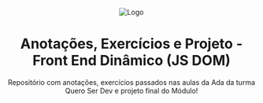 <div align="center">

![Logo](https://lms-ada-assets.s3.sa-east-1.amazonaws.com/logo_text.svg)


# Anotações, Exercícios e Projeto - Front End Dinâmico (JS DOM)

Repositório com anotações, exercícios passados nas aulas da Ada da turma Quero Ser Dev e projeto final do Módulo!

</div>
